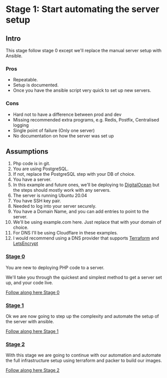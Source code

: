 # Stage 1: Start automating the server setup
## Intro
This stage follow stage 0 except we'll replace the manual server setup with Ansible.

### Pros
* Repeatable.
* Setup is documented.
* Once you have the ansible script very quick to set up new servers.

### Cons
* Hard not to have a difference between prod and dev
* Missing recommended extra programs, e.g. Redis, Postfix, Centralised logging
* Single point of failure (Only one server)
* No documentation on how the server was set up

## Assumptions
1. Php code is in git.
1. You are using PostgreSQL.
  1. If not, replace the PostgreSQL step with your DB of choice.
1. You have a server.
1. In this example and future ones, we'll be deploying to [DigitalOcean](https://m.do.co/c/179a47e69ec8)
   but the steps should mostly work with any servers.
1. The server is running Ubuntu 20.04
1. You have SSH key pair.
  1. Needed to log into your server securely.
1. You have a Domain Name, and you can add entries to point to the server.
  1. We'll be using example.com here. Just replace that with your domain of choice.
1. For DNS I'll be using Cloudflare in these examples.
  1. I would recommend using a DNS provider that supports [Terraform](https://www.terraform.io/) and
     [LetsEncrypt](https://community.letsencrypt.org/t/dns-providers-who-easily-integrate-with-lets-encrypt-dns-validation/86438)

### [Stage 0](./Stage_0/README.md)
You are new to deploying PHP code to a server.

We'll take you through the quickest and simplest method to get a  server set up, and your code live.

[Follow along here Stage 0](./Stage_0/README.md)

### [Stage 1](./Stage_1/README.md)
Ok we are now going to step up the complexity and automate the setup of the server with ansible.

[Follow along here Stage 1](./Stage_1/README.md)

### [Stage 2](./Stage_2/README.md)
With this stage we are going to continue with our automation and automate the full infrastructure setup
using terraform and packer to build our images.

[Follow along here Stage 2](./Stage_2/README.md)
